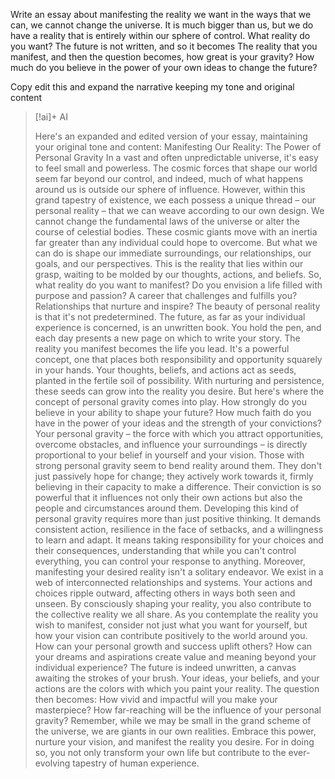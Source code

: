 Write an essay about manifesting the reality we want in the ways that we can, we cannot change the universe. It is much bigger than us, but we do have a reality that is entirely within our sphere of control. What reality do you want? The future is not written, and so it becomes The reality that you manifest, and then the question becomes, how great is your gravity? How much do you believe in the power of your own ideas to change the future?

Copy edit this and expand the narrative keeping my tone and original content
> [!ai]+ AI
>
> Here's an expanded and edited version of your essay, maintaining your original tone and content:
> Manifesting Our Reality: The Power of Personal Gravity
> In a vast and often unpredictable universe, it's easy to feel small and powerless. The cosmic forces that shape our world seem far beyond our control, and indeed, much of what happens around us is outside our sphere of influence. However, within this grand tapestry of existence, we each possess a unique thread – our personal reality – that we can weave according to our own design.
> We cannot change the fundamental laws of the universe or alter the course of celestial bodies. These cosmic giants move with an inertia far greater than any individual could hope to overcome. But what we can do is shape our immediate surroundings, our relationships, our goals, and our perspectives. This is the reality that lies within our grasp, waiting to be molded by our thoughts, actions, and beliefs.
> So, what reality do you want to manifest? Do you envision a life filled with purpose and passion? A career that challenges and fulfills you? Relationships that nurture and inspire? The beauty of personal reality is that it's not predetermined. The future, as far as your individual experience is concerned, is an unwritten book. You hold the pen, and each day presents a new page on which to write your story.
> The reality you manifest becomes the life you lead. It's a powerful concept, one that places both responsibility and opportunity squarely in your hands. Your thoughts, beliefs, and actions act as seeds, planted in the fertile soil of possibility. With nurturing and persistence, these seeds can grow into the reality you desire.
> But here's where the concept of personal gravity comes into play. How strongly do you believe in your ability to shape your future? How much faith do you have in the power of your ideas and the strength of your convictions? Your personal gravity – the force with which you attract opportunities, overcome obstacles, and influence your surroundings – is directly proportional to your belief in yourself and your vision.
> Those with strong personal gravity seem to bend reality around them. They don't just passively hope for change; they actively work towards it, firmly believing in their capacity to make a difference. Their conviction is so powerful that it influences not only their own actions but also the people and circumstances around them.
> Developing this kind of personal gravity requires more than just positive thinking. It demands consistent action, resilience in the face of setbacks, and a willingness to learn and adapt. It means taking responsibility for your choices and their consequences, understanding that while you can't control everything, you can control your response to anything.
> Moreover, manifesting your desired reality isn't a solitary endeavor. We exist in a web of interconnected relationships and systems. Your actions and choices ripple outward, affecting others in ways both seen and unseen. By consciously shaping your reality, you also contribute to the collective reality we all share.
> As you contemplate the reality you wish to manifest, consider not just what you want for yourself, but how your vision can contribute positively to the world around you. How can your personal growth and success uplift others? How can your dreams and aspirations create value and meaning beyond your individual experience?
> The future is indeed unwritten, a canvas awaiting the strokes of your brush. Your ideas, your beliefs, and your actions are the colors with which you paint your reality. The question then becomes: How vivid and impactful will you make your masterpiece? How far-reaching will be the influence of your personal gravity?
> Remember, while we may be small in the grand scheme of the universe, we are giants in our own realities. Embrace this power, nurture your vision, and manifest the reality you desire. For in doing so, you not only transform your own life but contribute to the ever-evolving tapestry of human experience.
